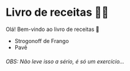 # Livro de receitas :man_cook:

Olá! Bem-vindo ao livro de receitas :wave:

- Strogonoff de Frango
- Pavê



###### OBS: Não leve isso a sério, é só um exercício...